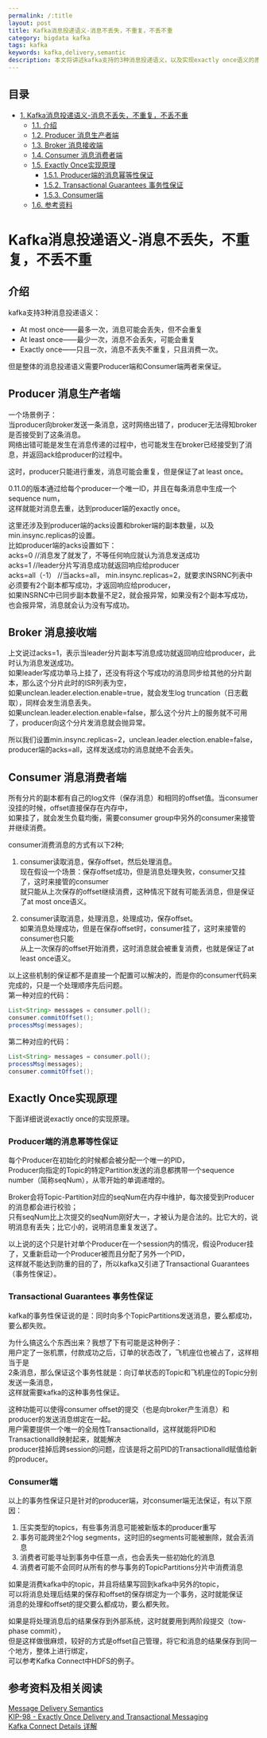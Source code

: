 ```yaml
---
permalink: /:title
layout: post
title: Kafka消息投递语义-消息不丢失，不重复，不丢不重
category: bigdata kafka
tags: kafka
keywords: kafka,delivery,semantic
description: 本文将讲述kafka支持的3种消息投递语义，以及实现exactly once语义的原理机制。
---
```

<div id="table-of-contents">
<h2>目录</h2>
<div id="text-table-of-contents">
<ul>
<li><a href="#sec-1">1. Kafka消息投递语义-消息不丢失，不重复，不丢不重</a>
<ul>
<li><a href="#sec-1-1">1.1. 介绍</a></li>
<li><a href="#sec-1-2">1.2. Producer 消息生产者端</a></li>
<li><a href="#sec-1-3">1.3. Broker 消息接收端</a></li>
<li><a href="#sec-1-4">1.4. Consumer 消息消费者端</a></li>
<li><a href="#sec-1-5">1.5. Exactly Once实现原理</a>
<ul>
<li><a href="#sec-1-5-1">1.5.1. Producer端的消息幂等性保证</a></li>
<li><a href="#sec-1-5-2">1.5.2. Transactional Guarantees 事务性保证</a></li>
<li><a href="#sec-1-5-3">1.5.3. Consumer端</a></li>
</ul>
</li>
<li><a href="#sec-1-6">1.6. 参考资料</a></li>
</ul>
</li>
</ul>
</div>
</div>

# Kafka消息投递语义-消息不丢失，不重复，不丢不重<a id="sec-1" name="sec-1"></a>

## 介绍<a id="sec-1-1" name="sec-1-1"></a>

kafka支持3种消息投递语义：  
- At most once——最多一次，消息可能会丢失，但不会重复  
- At least once——最少一次，消息不会丢失，可能会重复  
- Exactly once——只且一次，消息不丢失不重复，只且消费一次。  

但是整体的消息投递语义需要Producer端和Consumer端两者来保证。  

## Producer 消息生产者端<a id="sec-1-2" name="sec-1-2"></a>

一个场景例子：  
当producer向broker发送一条消息，这时网络出错了，producer无法得知broker是否接受到了这条消息。  
网络出错可能是发生在消息传递的过程中，也可能发生在broker已经接受到了消息，并返回ack给producer的过程中。  

这时，producer只能进行重发，消息可能会重复，但是保证了at least once。  

0.11.0的版本通过给每个producer一个唯一ID，并且在每条消息中生成一个sequence num，  
这样就能对消息去重，达到producer端的exactly once。  

这里还涉及到producer端的acks设置和broker端的副本数量，以及min.insync.replicas的设置。  
比如producer端的acks设置如下：  
acks=0  //消息发了就发了，不等任何响应就认为消息发送成功  
acks=1  //leader分片写消息成功就返回响应给producer  
acks=all（-1） //当acks=all， min.insync.replicas=2，就要求INSRNC列表中必须要有2个副本都写成功，才返回响应给producer，  
如果INSRNC中已同步副本数量不足2，就会报异常，如果没有2个副本写成功，也会报异常，消息就会认为没有写成功。  

## Broker 消息接收端<a id="sec-1-3" name="sec-1-3"></a>

上文说过acks=1，表示当leader分片副本写消息成功就返回响应给producer，此时认为消息发送成功。  
如果leader写成功单马上挂了，还没有将这个写成功的消息同步给其他的分片副本，那么这个分片此时的ISR列表为空，  
如果unclean.leader.election.enable=true，就会发生log truncation（日志截取），同样会发生消息丢失。  
如果unclean.leader.election.enable=false，那么这个分片上的服务就不可用了，producer向这个分片发消息就会抛异常。  

所以我们设置min.insync.replicas=2，unclean.leader.election.enable=false，producer端的acks=all，这样发送成功的消息就绝不会丢失。  

## Consumer 消息消费者端<a id="sec-1-4" name="sec-1-4"></a>

所有分片的副本都有自己的log文件（保存消息）和相同的offset值。当consumer没挂的时候，offset直接保存在内存中，  
如果挂了，就会发生负载均衡，需要consumer group中另外的consumer来接管并继续消费。  

consumer消费消息的方式有以下2种;  
1. consumer读取消息，保存offset，然后处理消息。  
现在假设一个场景：保存offset成功，但是消息处理失败，consumer又挂了，这时来接管的consumer  
就只能从上次保存的offset继续消费，这种情况下就有可能丢消息，但是保证了at most once语义。  

2. consumer读取消息，处理消息，处理成功，保存offset。  
如果消息处理成功，但是在保存offset时，consumer挂了，这时来接管的consumer也只能  
从上一次保存的offset开始消费，这时消息就会被重复消费，也就是保证了at least once语义。  

以上这些机制的保证都不是直接一个配置可以解决的，而是你的consumer代码来完成的，只是一个处理顺序先后问题。    
第一种对应的代码：  
```java
List<String> messages = consumer.poll();
consumer.commitOffset();
processMsg(messages);
```

第二种对应的代码：  
```java
List<String> messages = consumer.poll();
processMsg(messages);
consumer.commitOffset();
```

## Exactly Once实现原理<a id="sec-1-5" name="sec-1-5"></a>

下面详细说说exactly once的实现原理。  

### Producer端的消息幂等性保证<a id="sec-1-5-1" name="sec-1-5-1"></a>

每个Producer在初始化的时候都会被分配一个唯一的PID，  
Producer向指定的Topic的特定Partition发送的消息都携带一个sequence number（简称seqNum），从零开始的单调递增的。  

Broker会将Topic-Partition对应的seqNum在内存中维护，每次接受到Producer的消息都会进行校验；  
只有seqNum比上次提交的seqNum刚好大一，才被认为是合法的。比它大的，说明消息有丢失；比它小的，说明消息重复发送了。  

以上说的这个只是针对单个Producer在一个session内的情况，假设Producer挂了，又重新启动一个Producer被而且分配了另外一个PID，  
这样就不能达到防重的目的了，所以kafka又引进了Transactional Guarantees（事务性保证）。  

### Transactional Guarantees 事务性保证<a id="sec-1-5-2" name="sec-1-5-2"></a>

kafka的事务性保证说的是：同时向多个TopicPartitions发送消息，要么都成功，要么都失败。  

为什么搞这么个东西出来？我想了下有可能是这种例子：  
用户定了一张机票，付款成功之后，订单的状态改了，飞机座位也被占了，这样相当于是  
2条消息，那么保证这个事务性就是：向订单状态的Topic和飞机座位的Topic分别发送一条消息，  
这样就需要kafka的这种事务性保证。  

这种功能可以使得consumer offset的提交（也是向broker产生消息）和producer的发送消息绑定在一起。  
用户需要提供一个唯一的全局性TransactionalId，这样就能将PID和TransactionalId映射起来，就能解决  
producer挂掉后跨session的问题，应该是将之前PID的TransactionalId赋值给新的producer。  

### Consumer端<a id="sec-1-5-3" name="sec-1-5-3"></a>

以上的事务性保证只是针对的producer端，对consumer端无法保证，有以下原因：  
1.  压实类型的topics，有些事务消息可能被新版本的producer重写  
2.  事务可能跨坐2个log segments，这时旧的segments可能被删除，就会丢消息  
3.  消费者可能寻址到事务中任意一点，也会丢失一些初始化的消息  
4.  消费者可能不会同时从所有的参与事务的TopicPartitions分片中消费消息  

如果是消费kafka中的topic，并且将结果写回到kafka中另外的topic，  
可以将消息处理后结果的保存和offset的保存绑定为一个事务，这时就能保证  
消息的处理和offset的提交要么都成功，要么都失败。  

如果是将处理消息后的结果保存到外部系统，这时就要用到两阶段提交（tow-phase commit），  
但是这样做很麻烦，较好的方式是offset自己管理，将它和消息的结果保存到同一个地方，整体上进行绑定，   
可以参考Kafka Connect中HDFS的例子。  

## 参考资料及相关阅读<a id="sec-1-6" name="sec-1-6"></a>

[Message Delivery Semantics](https://kafka.apache.org/documentation/#semantics)  
[KIP-98 - Exactly Once Delivery and Transactional Messaging](https://cwiki.apache.org/confluence/display/KAFKA/KIP-98+-+Exactly+Once+Delivery+and+Transactional+Messaging#KIP-98-ExactlyOnceDeliveryandTransactionalMessaging-ProposedChanges)  
[Kafka Connect Details 详解](http://3gods.com/Kafka-Connect-Details)  
